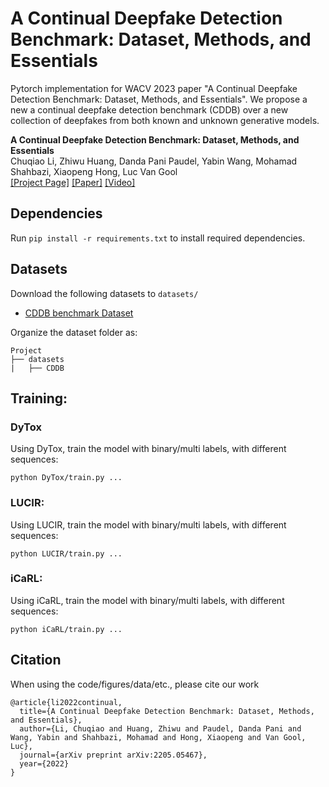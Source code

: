 # A Continual Deepfake Detection Benchmark: Dataset, Methods, and Essentials
Pytorch implementation for WACV 2023 paper "A Continual Deepfake Detection Benchmark: Dataset, Methods, and Essentials".
We propose a new a continual deepfake detection benchmark (CDDB) over a new collection of deepfakes from
both known and unknown generative models.

**A Continual Deepfake Detection Benchmark: Dataset, Methods, and Essentials** <br>
Chuqiao Li, Zhiwu Huang, Danda Pani Paudel, Yabin Wang, Mohamad Shahbazi, Xiaopeng Hong, Luc Van Gool <br>
[[Project Page]](https://arxiv.org/abs/2205.05467.pdf) [[Paper]](https://arxiv.org/abs/2205.05467.pdf) [[Video]](https://www.youtube.com/watch?v=bszy34vY-2o)

## Dependencies
Run `pip install -r requirements.txt` to install required dependencies.

## Datasets
Download the following datasets to `datasets/`
* [CDDB benchmark Dataset]()

Organize the dataset folder as:
```
Project
├── datasets
|   ├── CDDB
```



## Training:
### DyTox
Using DyTox, train the model with binary/multi labels, with different sequences:
```
python DyTox/train.py ...
```

### LUCIR:
Using LUCIR, train the model with binary/multi labels, with different sequences:
```
python LUCIR/train.py ...
```

### iCaRL:
Using iCaRL, train the model with binary/multi labels, with different sequences:
```
python iCaRL/train.py ...
```

## Citation

When using the code/figures/data/etc., please cite our work
```
@article{li2022continual,
  title={A Continual Deepfake Detection Benchmark: Dataset, Methods, and Essentials},
  author={Li, Chuqiao and Huang, Zhiwu and Paudel, Danda Pani and Wang, Yabin and Shahbazi, Mohamad and Hong, Xiaopeng and Van Gool, Luc},
  journal={arXiv preprint arXiv:2205.05467},
  year={2022}
}
```
